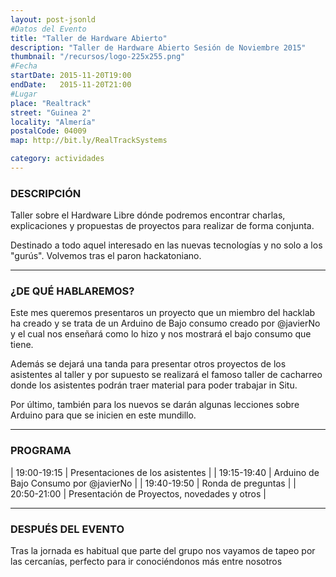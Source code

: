 ```yaml
---
layout: post-jsonld
#Datos del Evento
title: "Taller de Hardware Abierto"
description: "Taller de Hardware Abierto Sesión de Noviembre 2015"
thumbnail: "/recursos/logo-225x255.png"
#Fecha
startDate: 2015-11-20T19:00
endDate:   2015-11-20T21:00
#Lugar
place: "Realtrack"
street: "Guinea 2"
locality: "Almería"
postalCode: 04009
map: http://bit.ly/RealTrackSystems

category: actividades
---
```


### DESCRIPCIÓN

Taller sobre el Hardware Libre dónde podremos encontrar charlas, explicaciones
y propuestas de proyectos para realizar de forma conjunta.

Destinado a todo aquel interesado en las nuevas tecnologías y no solo a los
"gurús". Volvemos tras el paron hackatoniano.

---


### ¿DE QUÉ HABLAREMOS?

Este mes queremos presentaros un proyecto que un miembro del hacklab ha creado y se trata de un Arduino de Bajo consumo creado por @javierNo y el cual nos enseñará como lo hizo y nos mostrará el bajo consumo que tiene.

Además se dejará una tanda para presentar otros proyectos de los asistentes al taller y por supuesto se realizará el famoso taller de cacharreo donde los asistentes podrán traer material para poder trabajar in Situ.

Por último, también para los nuevos se darán algunas lecciones sobre Arduino para que se inicien en este mundillo.

---

### PROGRAMA

| 19:00-19:15   | Presentaciones de los asistentes  |
| 19:15-19:40   | Arduino de Bajo Consumo por @javierNo  |
| 19:40-19:50 	| Ronda de preguntas |
| 20:50-21:00 	| Presentación de Proyectos, novedades y otros |

---

### DESPUÉS DEL EVENTO

Tras la jornada es habitual que parte del grupo nos vayamos de tapeo por las cercanías, perfecto para ir conociéndonos más entre nosotros




